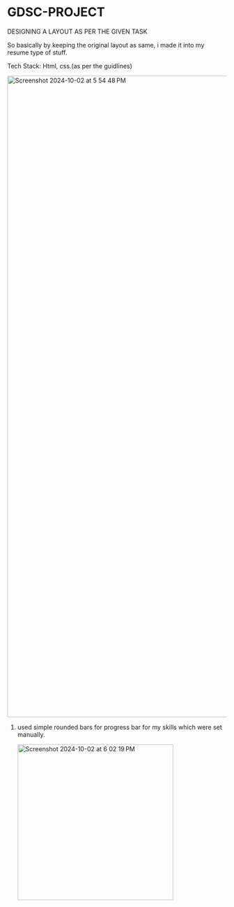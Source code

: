 # GDSC-PROJECT
DESIGNING A LAYOUT AS PER THE GIVEN TASK

So basically by keeping the original layout as same, i made it into my resume type of stuff.

Tech Stack: Html, css.(as per the guidlines)


<img width="1470" alt="Screenshot 2024-10-02 at 5 54 48 PM" src="https://github.com/user-attachments/assets/b42db682-d63f-4969-8c8d-d906b4e82d27">

1. used simple rounded bars for progress bar for my skills which were set manually.

   <img width="357" alt="Screenshot 2024-10-02 at 6 02 19 PM" src="https://github.com/user-attachments/assets/a848eb45-1c6d-47fe-951a-10ecdb08e579">
